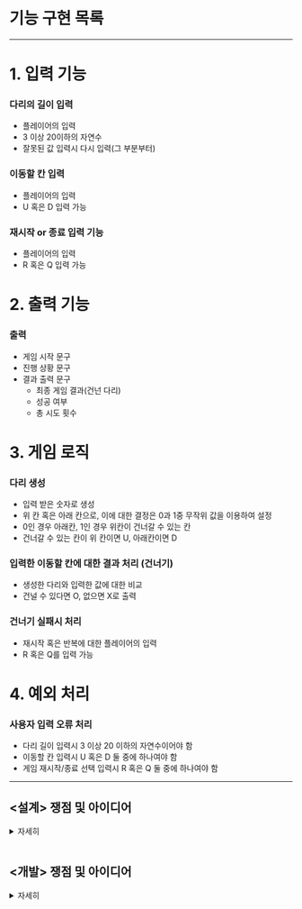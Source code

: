 # 기능 구현 목록

---

# 1. 입력 기능

### 다리의 길이 입력
- 플레이어의 입력 
- 3 이상 20이하의 자연수
- 잘못된 값 입력시 다시 입력(그 부분부터)


### 이동할 칸 입력
- 플레이어의 입력
- U 혹은 D 입력 가능

### 재시작 or 종료 입력 기능 
- 플레이어의 입력
- R 혹은 Q 입력 가능

# 2. 출력 기능 

### 출력
- 게임 시작 문구
- 진행 상황 문구
- 결과 출력 문구
    - 최종 게임 결과(건넌 다리)
    - 성공 여부
    - 총 시도 횟수

# 3. 게임 로직

### 다리 생성
- 입력 받은 숫자로 생성
- 위 칸 혹은 아래 칸으로, 이에 대한 결정은 0과 1중 무작위 값을 이용하여 설정
- 0인 경우 아래칸, 1인 경우 위칸이 건너갈 수 있는 칸
- 건너갈 수 있는 칸이 위 칸이면 U, 아래칸이면 D

### 입력한 이동할 칸에 대한 결과 처리 (건너기)
- 생성한 다리와 입력한 값에 대한 비교 
- 건널 수 있다면 O, 없으면 X로 출력 

### 건너기 실패시 처리 
- 재시작 혹은 반복에 대한 플레이어의 입력 
- R 혹은 Q를 입력 가능 


# 4. 예외 처리

### 사용자 입력 오류 처리
- 다리 길이 입력시 3 이상 20 이하의 자연수이어야 함
- 이동할 칸 입력시 U 혹은 D 둘 중에 하나여야 함
- 게임 재시작/종료 선택 입력시 R 혹은 Q 둘 중에 하나여야 함

---

## <설계> 쟁점 및 아이디어

<details>
<summary>자세히</summary>

#### **개발을 시작하기 전 설계 단계에서의 쟁점 및 아이디어에 대한 기록이다**

[ 사전 설계 및 구상 ]

1. 시작하기에 앞서 게임의 전체 플로우를 이해하고자 손으로 알고리즘 흐름을 작성해보았다.

    ![img](./img/게임플로우이해.jpg)

2. 클래스 다이어그램을 만들어 클래스 및 메서드 간의 흐름과 역할을 정리해보았다. 

![img](./img/Class%20Diagram.png)


이 클래스 다이어그램을 작성하면서 집중한 포인트는 객체들 간 메시지를 주고 받으면서 각자 맡은 역할에 대한 임무를 요청/수행하는 관계를 설정한 부분이다. 

또 하나 주목한 점은 객체는 'what he is'라는 점이다([엘레강트 오브젝트](https://www.aladin.co.kr/shop/wproduct.aspx?ItemId=258374007), Yegor 저, 조영호 역). 무엇을 캡슐화할 것인가? 객체는 무엇이며 어떻게 이름을 붙이고 존재성을 부여할 것인가를 고민하였다. 

3. 이와 같은 사전 설계 구상은 실제 프로그래밍을 진행하면서 바뀔 수 있지만 지난 과제 수행중 깨달은 바, 사전 설계의 중요성에 따라 충분한 구상 작업이 필요하다고 느꼈기 때문에 수행하였다.

<br>

[ 쟁점 및 아이디어]

1. 사용자 입력을 받을때 String으로 입력받는다. 하지만 다리의 길이에서 필요한 타입은 int이다. 간단히 return시 형변환을 할 수 있긴 하지만 그럴 경우 input 메서드는 여러가지 일을 하는 꼴이 된다. 이부분 처리를 고민해보아야 한다.

2. 사용자 입력 값에 대한 validation도 마찬가지이다. 이것을 inputView에서 하는 것이 맞을까 아니면 새로운 클래스를 형성해 위임하는 것이 맞을까. 

3. 핵심 로직에서 건너기를 실행할 때 4가지 케이스로 구분되는 것에 주목한다. U를 선택하였을 때 맞는 경우와 틀린 경우가 있다. D를 선택하였을 때 맞는 경우와 틀린 경우가 있다. 

4. 출력시 처음의 것은 [ ? ] 형식이고 두 번째부터는 | ? ] 형식이다. 따라서 위 아래 다리를 나눠서 StringBuilder로 붙여나가는 방식을 고려해본다.

5. 마지막 출력 문구에서 게임 성공 여부가 있다. 이를 플래그로 지정해서 출력시 판단하는 로직을 거쳐 출력할 것인가, 아니면 사용자 입력 선택 알고리즘 과정에서 실패후 부터 시작되는 로직에서 이어나가 바로 처리할 것인가.

6. inputView와 outputView는 나뉘어져 각각 입력과 출력 역할을 담당한다. 그런데 input을 요청하는 과정에서 입력에 대한 요청을 메시지로서 '출력' 한다. 여기서의 출력을 단순하게 System.out.println으로 할 것인지, 아니면 outputView에 역할을 담당하도록 할 것인지 고민한다.
현재 내린 결론은 일단 inputView는 input만 하는 것이 맞으며 출력 메시지를 여기서 보내지 않는다. 요청시에 필요한 print message는 요청하는 측에서 하는 것이 맞다. 그리고 print라는 방법 자체를 outputView에 위임한다. 

7. 이번 프로젝트에서는 상수 사용을 객체의 존재와 역할에 맞게 할당한다. 이전에는 상수를 특정 클래스에 몰아넣고 불러오는 방식을 썼는데 그와 같은 방식에서는 상수라는 객체가 가진 의미가 사실상 없고 이용당하는 것에 불과하다고 결론내렸다. 따라서 실제 역할을 담당하는 객체가 상수 역시 지니도록 한다. 

8. 프로그램의 확장성을 고려해보자. 
- 만약 다리가 추가된다면? 즉, 위 아래에 중간이 추가된다면? 
- 다리는 왼쪽에서 오른쪽으로 이동하는데 만약 돌아오는 과정이 추가된다면? 
- 다리를 건널 때 한 칸이 아니라 두 칸, 세 칸 등 복수의 칸 이동이 가능하다면? 


</details>

<br>


## <개발> 쟁점 및 아이디어

<details>
<summary>자세히</summary>

1. inputView의 역할을 어디까지 할 것인지 고민했다. 우선 inputView의 본 기능은 console의 입력값을 받는 것이므로 interface로부터 해당 기능을 extends하는 것이 맞다고 결론을 내렸다. 이후, emptyness에 대한 검증을 여기서 하는 것이 맞느냐의 문제에 대해 고민했고, 일반론적인 input 자체라면 empty 검증 기능을 이 클래스가 가질 필요가 없겠지만, 이 게임 상에서 해당하는 룰을 이 클래스에 적용할 수 있다고 생각하여 (즉, BridgeGameInputView라고 생각하여) empty 검증을 수행하기로 했다.
2. InputValidator 인터페이스를 구현함에 있어서, 불특정 object 방식을 사용하는 것이 옳다고 생각하여 inputValidator<T>로 작성했고 그 결과 validation시 형변환이 필요해졌다. 이렇게 할경우 String 함수의 isEmpty를 사용하지 못하며, equals 메소드를 사용한 "" 자체에 대한 검증이 들어간다. 이것이 좀 더 원론적인 검증에 가까운 것이라는 결론에 따라 이 방식을 고수했다. 
3. BridgeSize를 int값이 아니라 객체화하여 반환하도록 했다. 마찬가지로 BridgeSize 역시 자체적인 검증을 본 클래스에서 하도록 한다. 

4. print 메소드를 outputView에서 처리할 때 static으로 해야하는 것인지 고민해보자. 

5. movementCommand 역시 객체화하였는데 로직이 단순하기 때문에 validation과 "U" 혹은 "D" 리턴을 getter 없이 바로 할 수 있는 방법이 있을지 고민해본다. 

6. 입력이 잘못되었을 때 처리하는 기능을 Game 객체에서 하지 않고 inputView에 위임하도록 한다. 기존에 try - catch 문에서 재시도 하는 메서드를 따로 생성해서 하는 로직을 썼는데 이 경우 null 이 반환되는 문제가 생긴다. 단순하게 try - catch에서 재귀 호출을 해주는 것으로 해결 가능했다. 

6. BridgeMaker에서 다리를 생성하는데 로직은 랜덤 숫자 생성 => 숫자에 따른 up down 부여 => U, D 스트링으로 변경 => 다시 리스트로 넣기가 기본 로직이었는데 for문과 if문이 너무 반복되었고 무엇보다 0과 1, U와 D가 하드코딩처럼 느껴졌다. 이것은 로또 미션에서 RANK를 처리할 때와 비슷한 것이었기 때문에 이번에는 반드시 다른 방법을 찾아보고 싶었고, Enum 클래스에서 요소들간의 대응되는 것을 통해 특정 요소를 추출하는 방법에 대해 구글링 하여 values를 가져오고 이를 stream 반복문에서 대응되는 값으로 뽑아내는 방법을 찾아 구현했다. 파이썬이라면 아마 dictionary에서 map이나 람다를 사용해서 하는 방법을 고민했을 것 같다고 생각했고 이 경험을 토대로 자바에서 방법을 강구한 것이 효과가 있었다. enum과 stream을 사용해서 좀 더 단순화하였다. 

7. 생성한 브릿지를 건너는 방식에서 retrain을 써서 리스트를 지워 가는 로직을 구현했는데, retry시에 다시 초기화되어 처음의 bridge 부터 다시 불러와야 한다는 문제가 있었다. 해결을 위해 clone하는 방법을 찾느라 상당히 애를 먹었다. 과정에서 bridge를 객체 시킬 수 있었고, 분리된 클래스 상에서 clone을 만드는 방법을 찾을 수 있었다.

8. 게임이 순환성을 갖는 지점에서 do while문을 자주 사용하게 되는데 반복문 자체가 헷갈리고 어려운 부분이 있다 보니 구현 자체가 쉽지 않은 듯 하다. 이 로직을 do while 문을 사용하지 않고 좀 더 직관적이면서 깔끔하게 하는 법에 대한 고민이 필요하다.

9. retry 선택시에 알고리즘의 첫 상단으로 다시 올라가는 로직을 구현함에 있어서 필요한 객체들이 계속해서 생기는데 마찬가지로 깔끔한 처리 방법을 고민해볼 필요가 있다.

10. BridgeGame의 존재성에 대해 어떤 역할만 갖는지 고민해보면 crossing 기능과 crossingDecision 기능은 분화해서 객체화시켜도 좋을 듯 싶다.

v1 release 

___

리팩토링 계획 및 진행 사항 체크

1. [X] OutputView에 출력 역할 위임, 개별 메시지를 메서드별로 담당하도록 한다. <br>
=> 게임을 총괄하는 BridgeGame에서 출력의 역할을 맡아야 하는 것이라는 생각으로 v1에서 구성했다. 이 부분은 여전히 고민이 되는 부분이다. <br>
=> 밑의 세부 사항에서 결론을 정리하였다. <br>


2. [X] BridgeGame의 존재성은 게임의 총괄이다. 그런데 클래스에 필드가 너무 많고 crossing 기능, judging 기능을 구현하고 있고 출력 역할까지 담당하고 있다. bridgeGame 객체에 대한 정의를 명확하고 단순화할 필요가 있다. <br>


3. [X] 변수명 통일이 필요하다. 현재 cross, pass, retry, trial, command, map, description 등 너무 많은 중복 의미의 단어들이 쓰이고 있다. <br>


4. [X] 필드와 static을 사용한 메시지 공유 기능을 정리할 필요가 있다. <br>


5. [ ] 테스트 기능 구현이 필요하다. <br>


6. [x] inputView 객체를 controller에서 생성해서 계속해서 전달하는 방식을 사용하고 있다. 이 방식에 대해 좀 고민해볼 필요가 있다. <br>


7. [x] outputView 역시 interface를 통해 추상 메소드를 구현화하는 방식으로 하도록 한다. 또한 개별 메시지를 메서드별로 담당하는 기능에 대해서는 그렇게 하지 않고 기존의 방법을 유지한다.<br>
   => 밑의 세부 사항에서 결론을 정리하였다. <br>


8. [x] inputValidator를 인터페이스로 구현했고 Integer와 String을 함께 처리하기 위해 rawType(<T>)를 사용했었다. warning 메시지를 검색해본 결과 raw type은 지양해야 한다는 주장에 따라 이를 수정하여 두 개의 validate 메소드를 구현하도록 한다.   <br>



9. [x] 최종 출력 기능에 대한 역할 결정<br>
   => 밑의 세부 사항에서 결론을 정리하였다. <br>


---

위의 2번 사항에 대한 세부 정리 (기능 분화 및 클래스 리팩토링) <br>

domain 패키지에 game 패키지를 생성하여, 전체 게임 로직에서 필요한 객체들을 분화한다. 
   - / BridgeGame : 게임 진행 사항을 체크하며 단계를 진행하도록 하고 결과를 controller에게 리턴한다
   - / CrossingDecision : 다리를 건널지 말지 여부를 판단하며 passable 불리언 값을 리턴한다.
   - / Crossing : CrossingDecision 메시지를 바탕으로 플레이어가 다리를 건너가는 로직을 주관하며, 건너가고 못 건너가고에 따라서 다리와 플레이어의 현재 위치를 수정한다.
   - / Map : Crossing의 메시지를 바탕으로 플레이어의 현재 위치를 조정하여 다리의 상황을 리턴한다. <br>

=> 결과에 대한 result는 BridgeGame 에서 관장하며 result 패키지에 렌더링을 요청한다. 

---

위의 9번 사항에 대한 세부 정리 (최종 출력 기능에 대한 역할 결정) <br>

최종 결과 값으로 "성공/실패" 여부와 "횟수"가 필요하다. 이를 소유하는 객체는 Bridge 게임으로 결정했다. 또한 역할 분리를 위해 최종 출력 결과는 controller에게 위임하는 것이 맞다고 결론내렸다. 여기서 문제는 2가지 변수를 전달해야 하므로 해시맵이나 리스트형으로 묶어서 리턴하는 것이 바람직할 것인지, 아니면 각각을 getter로 리턴하는 것이 나을 것인지에 대한 고민이다. <br>
세번째 방법으로는 이 값을 static으로 바꿔 전역적으로 공유하는 것이다. <br>
여기서의 로직은 : play에 대한 결과값 = Bridgegame이 보유 => ResultDescription에서 렌더링 역할을 맡아 결과를 스트링으로 전환 작업. 이후 이 결과값을 controller에게 전달 => controller는 outputView에 출력을 요청.
첫번째 방법이 가장 정석적인 방법으로 생각은 되는데, 과연 play 메소드가 결과를 리턴하는 것이 맞는가 의문이 든다. play의 하는 일은 말 그대로 play이기 때문에 void로 설정한 것이 나쁘지 않아 보인다. <br>
=> 결론적으로 첫번째 방법으로 했다. Game에서 최종 결과를 보내주는 것까지 역할 범위에 해당한다고 보았다.

---

OutputView 문제 관련해서, 결론적으로 <br>

OutputView를 객체화했다. 인터페이스의 콘솔 print 기능을 구현할 수 있게 했고, 전달 받은 메시지를 고유하게 홀드하면서 호출이 있을 때 프린팅 될 수 있도록 했다. 객체화함으로써 공통 format을 구현하는데 있어서 자유도가 올라갔고, 덕분에 출력 형식을 맞추는 데 있어서 new line을 공통인자로서 조절할 수 있도록 했다. Boolean Paragraphing 인자와 ENTER는 시스템 내에서 반복적으로 사용되는 값으로서 별도의 클래스를 만들어 DTO처럼 활용하는 것을 고려했으나, 인자로 전달할 때 IDE에서 보조로서 인자 이름을 알려주고 있는 기능이 있으므로 단순히 boolean 값을 전달하는 것으로 결정했다. 만약 이와 같은 format 상수들이 더욱 늘어난다면 별도의 클래스를 만들어(e.g. MessageFormat) 사용하는 것도 적절할 것이라 생각한다. <br>

추가 쟁점은 남아 있는 것 같다. 이를테면, <br>
객체화 한다고하더라도 그 존재 자체가 기능 역할이라면, 결국 의존성은 여전한 것이 아닌가, <br> 
객체 지향의 원칙으로서 "추상화된 것에 의존하게 만들고 구상 클래스에 의존하지 않는다"는 관점에서 기능 역할을 하는 객체와의 의존성을 어떻게 더 분리할 수 있을 것인가, <br>
부분으로, 추후 과제로서 남겨두도록 한다. 

---

Q. 인터페이스 override method는 왜 항상 public이어야 하는가?
public으로 사용하지 않는다는 건 바깥에서 호출하지 못한다는 것을 의미한다. 그런데 인터페이스가 존재하기 때문에 interface refence를 통해서 호출이 되는 상황이 발생한다. 이것은 앞뒤가 맞지 않는 상황이므로 non public은 허용되지 않는다.
[refenced by here](https://stackoverflow.com/questions/50720365/why-the-overridden-method-should-be-public-in-this-program) 

---


위의 6번 사항에 대한 쟁점 정리 (inputView 객체를 계속해서 전달하는 방식의 문제) <br>

프로그램이 돌아가는 많은 플로우에서 input이 사용된다. game 패키지의 대다수 method에서 input이 전달되고 있다. 만약 inputView의 메서드를 static으로 바꾸면 굳이 inputView 객체를 전달하지 않고도 필요한 메서드에서 바로 사용해서 쓸 수 있다. 그게 아니면 클래스 자체에서 Inputview 객체를 생성하고 자체적으로 전역화시키는 것이다. <br>
하지만 객체지향에서 static 사용은 지양되며 이는 필연적으로 명령형 프로그램을 만들기 때문이다. 지금과 같은 상황에서 분명 inputView의 메서드를 static으로 바꿔버린다면 보다 프로그램 가독성이 좋아질 수 있을 것이다. OutputView도 static으로 선언되어 있기 때문에 사용의 자유도가 높은 것이다. <br>
딱 이거다 싶은 느낌이 들지 않아 석연치 않음이 계속된다. <br>

=> Input 기능을 객체화하여 각각의 역할을 담당하도록 했다. Inputview는 ConsoleInput과 Inputvalidator를 구현하며 string으로 입력을 받고 이에 대한 empty값을 검증하는 기능을 수행한다. 한편 InputCommandReader는 commandReader를 구현하므로 유저의 입력값에 대한 Command 해석이 추가된다. 따라서 입력받은 input String 값을 command로 객체화하는 기능을 수행한다. 이때 enum으로 각 command에 대한 각각의 기능을 보유하며, 시스템에서 호출시 해당 기능을 수행하며 객체를 리턴한다. <br>
이와 같은 객체화 및 클래스 분화로 기존에 사용하던 static 메서드들을 전부 해제할 수 있고, 생성한 inputView를 전달할 필요 없이 필요한 객체에서 필요한 순간에 적절하게 호출될 수 있다.<br>
기존에 Inputview는 순수하게 input을 받는 기능과 객체별(BridgeSize, Movement, GameProceed) 입력 및 객체전환 기능을 모두 담당했다. <br>
현재의 리팩토링으로서 단순히 기능만 수행하던 InputView를 객체화하여 존재성을 부여한다. 그럼으로써 1) 객체 기능의 응집력 강화 2) 메시지 전달의 상호성 증가 3) 절친에게만 이야기하는 결합도 조정 4) 확장에는 열려 있으면서 변경에는 닫힌 구조 형성 <br>
과 같은 효과를 보게 되었다. 

---

추가 쟁점 사항 : 추가 리팩토링 고려 사항 
- map 클래스도 객체화하는 것이 바람직할까에 대한 고민 => 현재와 같이 static List를 보유하는 것만으로 dto로서의 역할로 인정할 수 있을까에 대한 고민 
- getter를 사용하는 문제 => 현재 객체의 정보를 전달하는 메서드에 "get"이름을 쓰고 있는 것과 쓰지 않는 것이 혼용되고 있다. 통일하는 것이 바람직할지, getter를 아예 쓰지 않고 명명하는 것은 어떨지에 대한 고민

---

v2 release 

</details>

<br>


